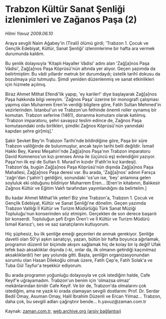 # Trabzon Kültür Sanat Şenliği izlenimleri ve Zağanos Paşa (2)

*Hilmi Yavuz 2009.06.10*

<tr><td class="metin" colspan="2" style="padding-top: 20px; padding-left: 5px; padding-right: 10px;">Araya sevgili Naim Ağabey'in (Tirali) ölümü girdi; 'Trabzon 1. Çocuk ve Gençlik Edebiyat, Kültür, Sanat Şenliği' izlenimlerime bir hafta ara vermek durumunda kaldım.</td></tr><tr><td class="metin" colspan="2" style="padding-top: 20px; padding-left: 5px; padding-right: 10px;"><p>Bu şenlik dolayısıyla 'Kitaplı Hayaller Vâdisi' adını alan 'Zağ[a]nos Paşa Vâdisi', Zağ[a]nos Paşa Köprüsü'nün altında yer alıyor. Geçen yazımda da belirtmiştim: Bu vâdi yıllardır metruk bir durumdaydı; üstelik tarihî dokusu da bozulmaya yüz tutmuştu. Şimdi yeniden düzenlenmiş ve sanat etkinlikleri için hizmete açılmış.
<p>Biraz Ahmet Mithat Efendi'lik yapıp, 'ey kariler!' diye başlayarak Zağ[a]nos Paşa hakkında bilgi vereyim. 'Zağnos Paşa' üzerine bir monografi çalışması yapmış olan Muharrem Eren'in verdiği bilgilere göre, Fatih Sultan Mehmed'in vezirlerinden. İstanbul'un ve Trabzon'un fethinde önemli roller oynamış bir komutan. Trabzon seferine (1461), donanma komutanı olarak katılmış. 'Trabzon imparatoru, şehri savaşsız teslim edince de, Zağnos Paşa komutasındaki ordu birlikleri, şimdiki Zağnos Köprüsü'nün yanındaki kapıdan şehre gir[miş].'
<p>Şakir Şevket Bey'in Trabzon Tarihi'nde bildirdiğine göre, Paşa bir süre Trabzon valiliğinde de bulunmuştur, ancak tayin tarihi belli değildir. İsmail Hakkı Bey, Karesi Meşahiri'nde Zağ[a]nos Paşa'nın Trabzon imparatoru David Komnenos'un kızı prenses Anna ile (üçüncü eş) evlendiğini yazıyor. Paşa'nın ilk eşi de Sultan II. Murad'ın kızıdır (Fatih'in kız kardeşi). Trabzon'da, bugün Zağ[a]nos Paşa Köprüsü'nün dışında Zağ[a]nos Paşa Mahallesi, Zağ[a]nos Paşa deresi var. Bu arada, 'Zağ[a]nos' adının Farsça 'zağn'dan ('şahin') geldiğini, sonundaki 'os'un ise, 'bey' anlamına gelen soyluluk eki olduğunu bildiriyor Muharrem Eren... [Eren'in kitabının, Balıkesir Zağnos Kültür ve Eğitim Vakfı tarafından yayımlandığını da belirtelim.]
<p>Bu kadar Ahmet Mithat'lık yeter! Biz yine Trabzon'a, Trabzon 1. Çocuk ve Gençlik Edebiyat, Kültür ve Sanat Şenliği'ne dönelim. Geçen yazımda Trabzon Valiliği İl Kültür ve Turizm Müdürlüğü Türk Sanat Müziği Topluluğu'nun konserinden söz etmişim. Gerçekten de son derece başarılı bir konserdi. Topluluğun şefi Ergin Ören'i ve İl Kültür ve Turizm Müdürü İsmail Kansız'ı, ses ve saz sanatçılarını kutluyorum.
<p>Hiç şüphesiz, bu ilk şenliğe emeği geçenleri de anmak gerekiyor. Şenliğe davetli olan 50'yi aşkın sanatçıyı, yazarı, bütün bir hafta boyunca ağırlamak, programın düzenli bir biçimde akışını sağlamak hiç de kolay bir iş değil! Ufak tefek bazı aksaklıklar dışında (-ki, onlar da, ilk olmanın getirdiği kaçınılmaz aksaklıklardı!) her şey yolunda gitti. Başta, şenliğin organizasyonundan sorumlu olan Hasan Dilekoğlu olmak üzere, Fatih Çep'e, Fatih Solak'a ve Tuba Gül Tayfur'a teşekkür ediyorum.
<p>Bu arada programın yoğunluğu dolayısıyla ve çok istediğim halde, Cafe Keyif'e uğrayamadım. Trabzon'un benim için 'olmazsa olmaz' mekânlarından biridir Cafe Keyif. Ve bir de, Trabzon'da olmalarını çok istediğim, ama ne yazık ki orada olamayan sevgili dostlarım: Prof. Dr. Serdar Bediî Omay, Asuman Omay, Halil İbrahim Düzenli ve Ercan Yılmaz... Trabzon, daha çok, bu sevgili adları çağrıştırır bende... h.yavuz@zaman.com.tr<br/></p></p></p></p></p></p></td></tr>

Kaynak: [zaman.com.tr](http://zaman.com.tr/yazar.do?yazino=857183), [web.archive.org (arşiv bağlantısı)](http://web.archive.org/web/20090706023514/http://www.zaman.com.tr:80/yazar.do?yazino=857183)
